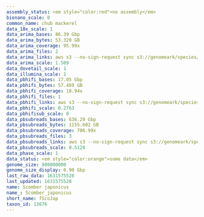 ```yaml
---
assembly_status: <em style="color:red">no assembly</em>
bionano_scale: 0
common_name: chub mackerel
data_10x_scale: 1
data_arima_bases: 86.39 Gbp
data_arima_bytes: 53.320 GB
data_arima_coverage: 95.99x
data_arima_files: 2
data_arima_links: aws s3 --no-sign-request sync s3://genomeark/species/Scomber_japonicus/fScoJap1/genomic_data/arima/ .<br>
data_arima_scale: 1.509
data_dovetail_scale: 1
data_illumina_scale: 1
data_pbhifi_bases: 17.05 Gbp
data_pbhifi_bytes: 57.469 GB
data_pbhifi_coverage: 18.94x
data_pbhifi_files: 1
data_pbhifi_links: aws s3 --no-sign-request sync s3://genomeark/species/Scomber_japonicus/fScoJap1/genomic_data/pacbio/ . --exclude "*subreads.bam*"<br>
data_pbhifi_scale: 0.2763
data_pbhifisub_scale: 0
data_pbsubreads_bases: 636.29 Gbp
data_pbsubreads_bytes: 1155.602 GB
data_pbsubreads_coverage: 706.99x
data_pbsubreads_files: 3
data_pbsubreads_links: aws s3 --no-sign-request sync s3://genomeark/species/Scomber_japonicus/fScoJap1/genomic_data/pacbio/ . --exclude "*ccs*bam*"<br>
data_pbsubreads_scale: 0.5128
data_phase_scale: 1
data_status: <em style="color:orange">some data</em>
genome_size: 900000000
genome_size_display: 0.90 Gbp
last_raw_data: 1631575528
last_updated: 1631575528
name: Scomber japonicus
name_: Scomber_japonicus
short_name: fScoJap
taxon_id: 13676
---
```

